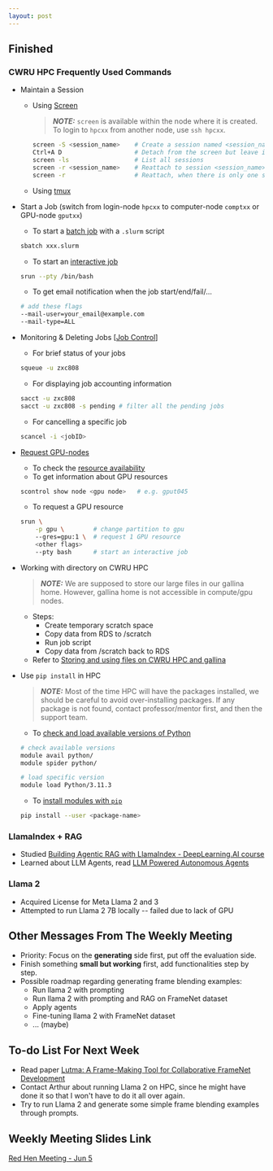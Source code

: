```yaml
---
layout: post
---
```


<!-- ## Difficulties

## Ideas

## Challenges

## Attempts to succeed

## Failures

## Advice -->

## Finished

### CWRU HPC Frequently Used Commands

- Maintain a Session
    - Using [Screen](https://linuxize.com/post/how-to-use-linux-screen/)
        > **_NOTE:_** `screen` is available within the node where it is created. To login to `hpcxx` from another node, use `ssh hpcxx`.
        
        ```bash
        screen -S <session_name>    # Create a session named <session_name>
        Ctrl+A D                    # Detach from the screen but leave it running on the server
        screen -ls                  # List all sessions
        screen -r <session_name>    # Reattach to session <session_name>
        screen -r                   # Reattach, when there is only one session available
        ```
    - Using [tmux](https://hamvocke.com/blog/a-quick-and-easy-guide-to-tmux/)
- Start a Job (switch from login-node `hpcxx` to computer-node `comptxx` or GPU-node `gputxx`)
    - To start a [batch job](https://sites.google.com/a/case.edu/hpcc/hpc-cluster/important-notes-for-new-users/scheduler-job-script?authuser=1) with a `.slurm` script
    ```bash
    sbatch xxx.slurm
    ```
    - To start an [interactive job](https://sites.google.com/a/case.edu/hpcc/hpc-cluster/important-notes-for-new-users/scheduler-job-script?authuser=1)
    ```bash
    srun --pty /bin/bash
    ```
    - To get email notification when the job start/end/fail/...
    ```bash
    # add these flags
    --mail-user=your_email@example.com
    --mail-type=ALL
    ```
- Monitoring & Deleting Jobs [[Job Control](https://sites.google.com/a/case.edu/hpcc/hpc-cluster/quick-start/jobs/job-control)]
    - For brief status of your jobs
    ```bash
    squeue -u zxc808
    ```
    - For displaying job accounting information
    ```bash
    sacct -u zxc808
    sacct -u zxc808 -s pending # filter all the pending jobs
    ```
    - For cancelling a specific job
    ```bash
    scancel -i <jobID>
    ```
- [Request GPU-nodes](https://sites.google.com/a/case.edu/hpcc/hpc-cluster/hardware/cluster-resources?authuser=1)
    - To check the [resource availability](https://ondemand-pioneer.case.edu/public/sinfo_pioneer.html)
    - To get information about GPU resources
    ```bash
    scontrol show node <gpu node>   # e.g. gput045
    ```
    - To request a GPU resource
    ```bash
    srun \
        -p gpu \        # change partition to gpu
        --gres=gpu:1 \  # request 1 GPU resource
        <other flags>
        --pty bash      # start an interactive job
    ```
- Working with directory on CWRU HPC
    > **_NOTE:_** We are supposed to store our large files in our gallina home. However, gallina home is not accessible in compute/gpu nodes.
    - Steps:
        - Create temporary scratch space
        - Copy data from RDS to /scratch
        - Run job script
        - Copy data from /scratch back to RDS
    - Refer to [Storing and using files on CWRU HPC and gallina](https://sites.google.com/case.edu/techne-public-site/storing-files-on-cwru-hpc-and-gallina?pli=1)
- Use `pip install` in HPC
    > **_NOTE:_** Most of the time HPC will have the packages installed, we should be careful to avoid over-installing packages. If any package is not found, contact professor/mentor first, and then the support team.

    - To [check and load available versions of Python](https://sites.google.com/a/case.edu/hpcc/hpc-cluster/pioneer-software/pioneer-alphabetical-list/k-q/python?authuser=1)

    ```bash
    # check available versions
    module avail python/
    module spider python/

    # load specific version
    module load Python/3.11.3
    ```

    - To [install modules with `pip`](https://sites.google.com/a/case.edu/hpcc/hpc-cluster/markov-software/software-installation-guide/installing-local-python-modules)

    ```bash
    pip install --user <package-name>
    ```

### LlamaIndex + RAG

- Studied [Building Agentic RAG with LlamaIndex - DeepLearning.AI course](https://www.deeplearning.ai/short-courses/building-agentic-rag-with-llamaindex/)
- Learned about LLM Agents, read [LLM Powered Autonomous Agents](https://lilianweng.github.io/posts/2023-06-23-agent/)

### Llama 2

- Acquired License for Meta Llama 2 and 3
- Attempted to run Llama 2 7B locally -- failed due to lack of GPU

## Other Messages From The Weekly Meeting

- Priority: Focus on the **generating** side first, put off the evaluation side.
- Finish something **small but working** first, add functionalities step by step.
- Possible roadmap regarding generating frame blending examples:
    - Run llama 2 with prompting
    - Run llama 2 with prompting and RAG on FrameNet dataset
    - Apply agents
    - Fine-tuning llama 2 with FrameNet dataset
    - ... (maybe)

## To-do List For Next Week

- Read paper [Lutma: A Frame-Making Tool for Collaborative FrameNet Development](https://aclanthology.org/2022.nlperspectives-1.13/)
- Contact Arthur about running Llama 2 on HPC, since he might have done it so that I won't have to do it all over again.
- Try to run Llama 2 and generate some simple frame blending examples through prompts.

## Weekly Meeting Slides Link

[Red Hen Meeting - Jun 5](https://docs.google.com/presentation/d/1U146xp9m_TG4WHnmPZS1GGsRoKtYivm2XTi7cTwUUuE/edit#slide=id.g2e30918e799_0_0)
